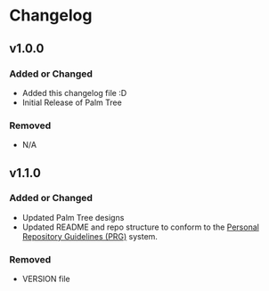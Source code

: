 # Changelog

## v1.0.0

### Added or Changed
- Added this changelog file :D
- Initial Release of Palm Tree

### Removed
- N/A

## v1.1.0

### Added or Changed
- Updated Palm Tree designs
- Updated README and repo structure to conform to the [Personal Repository Guidelines (PRG)](https://github.com/scottgriv/PRG-Personal-Repository-Guidelines) system.

### Removed
- VERSION file